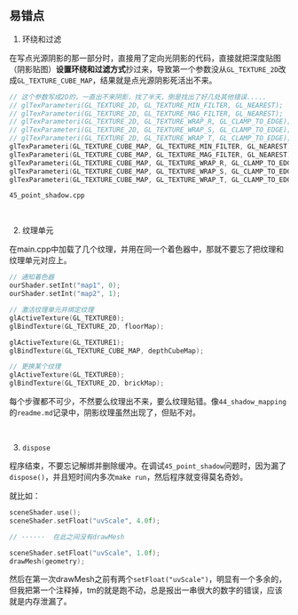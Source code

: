 ## 易错点

1. 环绕和过滤

在写点光源阴影的那一部分时，直接用了定向光阴影的代码，直接就把深度贴图（阴影贴图）**设置环绕和过滤方式**抄过来，导致第一个参数没从`GL_TEXTURE_2D`改成`GL_TEXTURE_CUBE_MAP`，结果就是点光源阴影死活出不来。

```c++
// 这个参数写成2D的，一直出不来阴影，找了半天，倒是找出了好几处其他错误.....
// glTexParameteri(GL_TEXTURE_2D, GL_TEXTURE_MIN_FILTER, GL_NEAREST);
// glTexParameteri(GL_TEXTURE_2D, GL_TEXTURE_MAG_FILTER, GL_NEAREST);
// glTexParameteri(GL_TEXTURE_2D, GL_TEXTURE_WRAP_R, GL_CLAMP_TO_EDGE);
// glTexParameteri(GL_TEXTURE_2D, GL_TEXTURE_WRAP_S, GL_CLAMP_TO_EDGE);
// glTexParameteri(GL_TEXTURE_2D, GL_TEXTURE_WRAP_T, GL_CLAMP_TO_EDGE);
glTexParameteri(GL_TEXTURE_CUBE_MAP, GL_TEXTURE_MIN_FILTER, GL_NEAREST);
glTexParameteri(GL_TEXTURE_CUBE_MAP, GL_TEXTURE_MAG_FILTER, GL_NEAREST);
glTexParameteri(GL_TEXTURE_CUBE_MAP, GL_TEXTURE_WRAP_R, GL_CLAMP_TO_EDGE);
glTexParameteri(GL_TEXTURE_CUBE_MAP, GL_TEXTURE_WRAP_S, GL_CLAMP_TO_EDGE);
glTexParameteri(GL_TEXTURE_CUBE_MAP, GL_TEXTURE_WRAP_T, GL_CLAMP_TO_EDGE);
```

`45_point_shadow.cpp`

<br>

2. 纹理单元

在main.cpp中加载了几个纹理，并用在同一个着色器中，那就不要忘了把纹理和纹理单元对应上。

```c++
// 通知着色器
ourShader.setInt("map1", 0);
ourShader.setInt("map2", 1);

// 激活纹理单元并绑定纹理
glActiveTexture(GL_TEXTURE0);
glBindTexture(GL_TEXTURE_2D, floorMap);

glActiveTexture(GL_TEXTURE1);
glBindTexture(GL_TEXTURE_CUBE_MAP, depthCubeMap);

// 更换某个纹理
glActiveTexture(GL_TEXTURE0);
glBindTexture(GL_TEXTURE_2D, brickMap);
```

每个步骤都不可少，不然要么纹理出不来，要么纹理贴错。像`44_shadow_mapping`的`readme.md`记录中，阴影纹理虽然出现了，但贴不对。

<br>

3. `dispose`

程序结束，不要忘记解绑并删除缓冲。在调试`45_point_shadow`问题时，因为漏了`dispose()`，并且短时间内多次`make run`，然后程序就变得莫名奇妙。

就比如：

```c++
sceneShader.use();
sceneShader.setFloat("uvScale", 4.0f);

// ······  在此之间没有drawMesh

sceneShader.setFloat("uvScale", 1.0f);
drawMesh(geometry);
```

然后在第一次drawMesh之前有两个`setFloat("uvScale")`，明显有一个多余的，但我把第一个注释掉，tm的就是跑不动，总是报出一串很大的数字的错误，应该就是内存泄漏了。